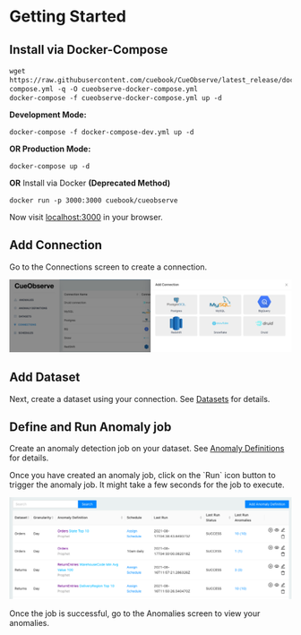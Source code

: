 # Getting Started

## Install via Docker-Compose

```
wget https://raw.githubusercontent.com/cuebook/CueObserve/latest_release/docker-compose.yml -q -O cueobserve-docker-compose.yml
docker-compose -f cueobserve-docker-compose.yml up -d
```

**Development Mode:**

```
docker-compose -f docker-compose-dev.yml up -d
```

**OR Production Mode:**

```
docker-compose up -d
```

**OR** Install via Docker **(Deprecated Method)**

```
docker run -p 3000:3000 cuebook/cueobserve
```

Now visit [localhost:3000](http://localhost:3000) in your browser. 

## Add Connection

Go to the Connections screen to create a connection.

![](<.gitbook/assets/addconnection (1).png>)

## Add Dataset

Next, create a dataset using your connection. See [Datasets](datasets.md) for details.

## Define and Run Anomaly job

Create an anomaly detection job on your dataset. See [Anomaly Definitions](anomaly-definitions.md) for details.

Once you have created an anomaly job, click on the \`Run\` icon button to trigger the anomaly job. It might take a few seconds for the job to execute.

![](.gitbook/assets/anomalydefinitions.png)

Once the job is successful, go to the Anomalies screen to view your anomalies.
